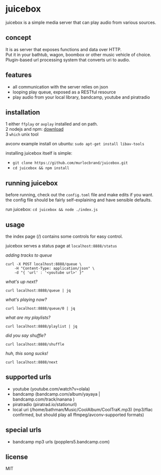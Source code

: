 # juicebox
juicebox is a simple media server that can play audio from various sources.

## concept
It is as server that exposes functions and data over HTTP.  
Put it in your bathtub, wagon, boombox or other music vehicle of choice.  
Plugin-based url processing system that converts uri to audio.  

## features
 - all communication with the server relies on json
 - looping play queue, exposed as a RESTful resource
 - play audio from your local library, bandcamp, youtube and piratradio

## installation
 1 either `ffplay` or `avplay` installed and on path.  
 2 nodejs and npm: [download](https://nodejs.org/en/download/)  
 3 `which` unix tool  

avconv example install on ubuntu: `sudo apt-get install libav-tools`

installing juicebox itself is simple:  
 - `git clone https://github.com/murlocbrand/juicebox.git`
 - `cd juicebox && npm install`

## running juicebox
before running, check out the `config.toml` file and make edits if you want.  
the config file should be fairly self-explaining and have sensible defaults.  

run juicebox: `cd juicebox && node ./index.js`

## usage
the index page (/) contains some controls for easy control.

juicebox serves a status page at `localhost:8888/status`  

*adding tracks to queue*  
```
curl -X POST localhost:8888/queue \
	-H "Content-Type: application/json" \
	-d "{ 'url' : '<youtube url>' }"
```

*what's up next?*
```
curl localhost:8888/queue | jq
```

*what's playing now?*
```
curl localhost:8888/queue/0 | jq
```

*what are my playlists?*
```
curl localhost:8888/playlist | jq
```

*did you say shuffle?*
```
curl localhost:8888/shuffle
```

*huh, this song sucks!*
```
curl localhost:8888/next
```

## supported urls
 - youtube (youtube.com/watch?v=olala)
 - bandcamp (bandcamp.com/album/yayaya | bandcamp.com/track/nanana )
 - piratradio (piratrad.io/stationurl)
 - local uri (/home/bathman/Music/CoolAlbum/CoolTraK.mp3)
   (mp3/flac confirmed, but should play all ffmpeg/avconv-supported formats)

## special urls
 - bandcamp mp3 urls (popplers5.bandcamp.com)

## license
MIT
